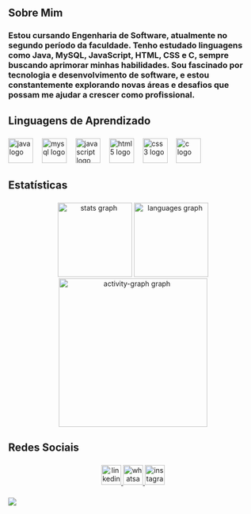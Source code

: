<h2 align="left">Sobre Mim</h2>

###

<h3 align="left">Estou cursando Engenharia de Software, atualmente no segundo período da faculdade. Tenho estudado linguagens como Java,  MySQL, JavaScript, HTML, CSS e C, sempre buscando aprimorar minhas habilidades. Sou fascinado por tecnologia e desenvolvimento de software, e estou constantemente explorando novas áreas e desafios que possam me ajudar a crescer como profissional.</h3>

###

<h2 align="left">Linguagens de Aprendizado</h2>

###

<div align="left">
  <img src="https://skillicons.dev/icons?i=java" height="50" alt="java logo"  />
  <img width="10" />
  <img src="https://skillicons.dev/icons?i=mysql" height="50" alt="mysql logo"  />
  <img width="10" />
  <img src="https://skillicons.dev/icons?i=js" height="50" alt="javascript logo"  />
  <img width="10" />
  <img src="https://skillicons.dev/icons?i=html" height="50" alt="html5 logo"  />
  <img width="10" />
  <img src="https://cdn.jsdelivr.net/gh/devicons/devicon/icons/css3/css3-original.svg" height="50" alt="css3 logo"  />
  <img width="10" />
  <img src="https://cdn.jsdelivr.net/gh/devicons/devicon/icons/c/c-original.svg" height="50" alt="c logo"  />
</div>

###

<h2 align="left">Estatísticas</h2>

###

<div align="center">
  <img src="https://github-readme-stats.vercel.app/api?username=MarcusVZandonato&hide_title=false&hide_rank=false&show_icons=true&include_all_commits=true&count_private=true&disable_animations=false&theme=github_dark&locale=pt-br&hide_border=false&order=1" height="150" alt="stats graph"  />
  <img src="https://github-readme-stats.vercel.app/api/top-langs?username=MarcusVZandonato&locale=pt-br&hide_title=false&layout=compact&card_width=320&langs_count=5&theme=github_dark&hide_border=false&order=2" height="150" alt="languages graph"  />
  <img src="https://github-readme-activity-graph.vercel.app/graph?username=MarcusVZandonato&radius=16&theme=github-dark&area=true&order=5&custom_title=Gr%C3%A1fico%20de%20Contribui%C3%A7%C3%A3o%20de%20O_Marcus" height="300" alt="activity-graph graph"  />
</div>

###

<h2 align="left">Redes Sociais</h2>

###

<div align="center">
  <a href="https://www.linkedin.com/in/marcus-zandonato-680837269/" target="_blank">
    <img src="https://img.shields.io/static/v1?message=LinkedIn&logo=linkedin&label=&color=0077B5&logoColor=white&labelColor=&style=for-the-badge" height="40" alt="linkedin logo"  />
  </a>
  <a href="https://wa.me/45988256508" target="_blank">
    <img src="https://img.shields.io/static/v1?message=Whatsapp&logo=whatsapp&label=&color=25D366&logoColor=white&labelColor=&style=for-the-badge" height="40" alt="whatsapp logo"  />
  </a>
  <a href="https://www.instagram.com/marcus_vzinn/" target="_blank">
    <img src="https://img.shields.io/static/v1?message=Instagram&logo=instagram&label=&color=E4405F&logoColor=white&labelColor=&style=for-the-badge" height="40" alt="instagram logo"  />
  </a>
</div>

###

<img align="left" src="https://visitor-badge.laobi.icu/badge?page_id=MarcusVZandonato.MarcusVZandonato&left_text=Visitantes"  />

###
